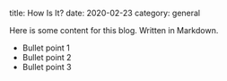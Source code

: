 title: How Is It?
date: 2020-02-23
category: general


Here is some content for this blog. Written in Markdown.

- Bullet point 1
- Bullet point 2
- Bullet point 3